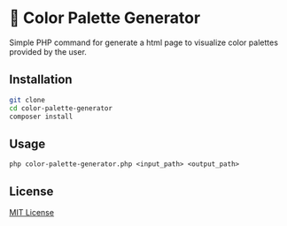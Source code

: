 # :art: Color Palette Generator

Simple PHP command for generate a html page to visualize color palettes provided by the user.

## Installation

```bash
git clone
cd color-palette-generator
composer install
```

## Usage

`php color-palette-generator.php <input_path> <output_path>`

## License

[MIT License](./LICENSE)